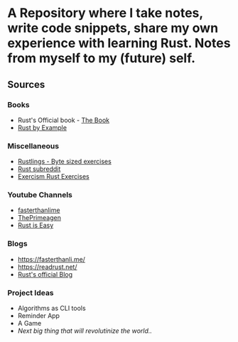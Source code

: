 # A Repository where I take notes, write code snippets, share my own experience with learning Rust. Notes from myself to my (future) self.

## Sources
### Books
 - Rust's Official book - [The Book](https://doc.rust-lang.org/stable/book/title-page.html)
 - [Rust by Example](https://doc.rust-lang.org/rust-by-example/)


### Miscellaneous
 - [Rustlings - Byte sized exercises](https://github.com/rust-lang/rustlings)
 - [Rust subreddit](https://www.reddit.com/r/rust/)
 - [Exercism Rust Exercises](https://exercism.org/tracks/rust/exercises/)

### Youtube Channels
 - [fasterthanlime](https://www.youtube.com/@fasterthanlime)
 - [ThePrimeagen](https://www.youtube.com/@ThePrimeagen)
 - [Rust is Easy](https://www.youtube.com/@NoBoilerplate)

### Blogs
 - https://fasterthanli.me/
 - https://readrust.net/
 - [Rust's official Blog](https://blog.rust-lang.org/inside-rust/)

### Project Ideas
 - Algorithms as CLI tools
 - Reminder App
 - A Game
 - _Next big thing that will revolutinize the world.._